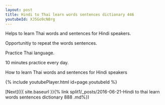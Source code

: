 ```yaml
---
layout: post
title: Hindi to Thai learn words sentences dictionary 446 
youtubeId: XJ5Go9cN8rg
---
```

 
 
Helps to learn Thai words and sentences for Hindi speakers.

Opportunitiy to repeat the words sentences. 

Practice Thai language. 
 
10 minutes practice every day. 
 
How to learn Thai words and sentences for Hindi speakers 
 
{% include youtubePlayer.html id=page.youtubeId %}
 
 
[Next]({{ site.baseurl }}{% link  split1/_posts/2016-06-21-Hindi to thai learn words sentences dictionary 888 .md%})
 
